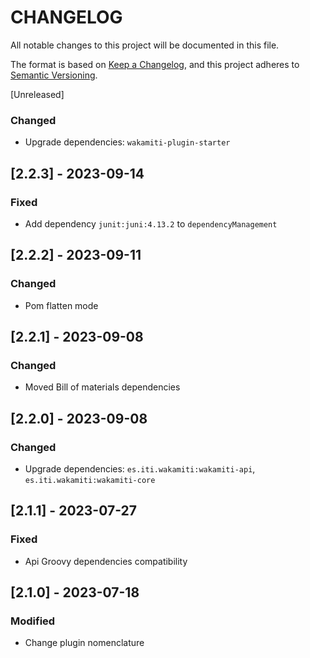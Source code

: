 # CHANGELOG

All notable changes to this project will be documented in this file.

The format is based on [Keep a Changelog][1],
and this project adheres to [Semantic Versioning][2].


[Unreleased]

### Changed
- Upgrade dependencies: `wakamiti-plugin-starter`


## [2.2.3] - 2023-09-14

### Fixed
- Add dependency `junit:juni:4.13.2` to `dependencyManagement`


## [2.2.2] - 2023-09-11

### Changed
- Pom flatten mode


## [2.2.1] - 2023-09-08

### Changed
- Moved Bill of materials dependencies


## [2.2.0] - 2023-09-08

### Changed
- Upgrade dependencies: `es.iti.wakamiti:wakamiti-api`, `es.iti.wakamiti:wakamiti-core`


## [2.1.1] - 2023-07-27

### Fixed

- Api Groovy dependencies compatibility


## [2.1.0] - 2023-07-18

### Modified

- Change plugin nomenclature


[1]: <https://keepachangelog.com/en/1.0.0/>
[2]: <https://semver.org>